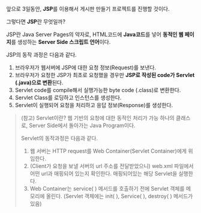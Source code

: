 앞으로 3일동안, **JSP**를 이용해서 게시판 만들기 프로젝트를 진행할 것이다.

그렇다면 **JSP**란 무엇일까?

JSP란 Java Server Pages의 약자로,
HTML코드에 **Java코드**를 넣어 **동적인 웹 페이지**를 생성하는 **Server Side 스크립트 언어**이다.

JSP의 동작 과정은 다음과 같다.
1. 브라우저가 웹서버에 JSP에 대한 요청 정보(Request)를 보낸다.
2. 브라우저가 요청한 JSP가 최초로 요청했을 경우만 **JSP로 작성된 code가 Servlet (.java)으로 변환**된다.
3. Servlet code를 compile해서 실행가능한 byte code (.class)로 변환한다.
4. Servlet Class를 로딩하고 인스턴스를 생성한다.
5. Servlet이 실행되어 요청을 처리하고 응답 정보(Response)를 생성한다.

> (참고) Servlet이란?
> 웹 기반의 요청에 대한 동적인 처리가 가능 하나의 클래스로, Server Side에서 돌아가는 Java Program이다.
>
> Servlet의 동작과정은 다음과 같다.
> 1. 웹 서버는 HTTP request를 Web Container(Servlet Container)에게 위임한다.
> 2.  (Client가 요청을 보낼 서버의 url 주소를 전달받았으니) web.xml 파일에서 어떤 url과 매핑되어 있는지 확인한다. 매핑되어있는 해당 Servlet을 실행한다.
> 3. Web Container는 service( ) 메서드를 호출하기 전에 Servlet 객체를 메모리에 올린다. (Servlet 객체에는 init( ), Service( ), destroy( ) 메서드가 있음)
> 
<!--stackedit_data:
eyJoaXN0b3J5IjpbMjg1NTUyNTg3LC0xMTE5MDU1NTE0LDE4Nj
U5NTYyMzldfQ==
-->